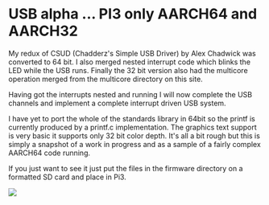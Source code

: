 
# USB alpha ... PI3 only AARCH64 and AARCH32
My redux of CSUD (Chadderz's Simple USB Driver) by Alex Chadwick was converted to 64 bit. I also merged nested interrupt code which blinks the LED while the USB runs. Finally the 32 bit version also had the multicore operation merged from the multicore directory on this site.

Having got the interrupts nested and running I will now complete the USB channels and implement a complete interrupt driven USB system.

I have yet to port the whole of the standards library in 64bit so the printf is currently produced by a printf.c implementation. The graphics text support is very basic it supports only 32 bit color depth. It's all a bit rough but this is simply a snapshot of a work in progress and as a sample of a fairly complex AARCH64 code running.

If you just want to see it just put the files in the firmware directory on a formatted SD card and place in Pi3.
>
![](https://github.com/LdB-ECM/Raspberry-Pi/blob/master/Images/USB64_alpha.jpg)
